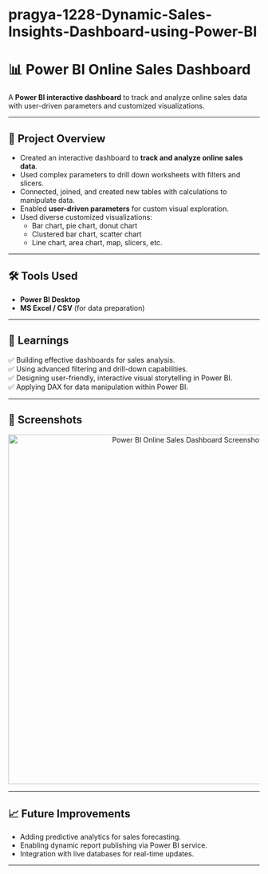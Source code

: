 # pragya-1228-Dynamic-Sales-Insights-Dashboard-using-Power-BI
# 📊 Power BI Online Sales Dashboard

A **Power BI interactive dashboard** to track and analyze online sales data with user-driven parameters and customized visualizations.

---

## 🚀 Project Overview

- Created an interactive dashboard to **track and analyze online sales data**.
- Used complex parameters to drill down worksheets with filters and slicers.
- Connected, joined, and created new tables with calculations to manipulate data.
- Enabled **user-driven parameters** for custom visual exploration.
- Used diverse customized visualizations:
  - Bar chart, pie chart, donut chart
  - Clustered bar chart, scatter chart
  - Line chart, area chart, map, slicers, etc.

---

## 🛠️ Tools Used

- **Power BI Desktop**
- **MS Excel / CSV** (for data preparation)

---

## 📌 Learnings

✅ Building effective dashboards for sales analysis.  
✅ Using advanced filtering and drill-down capabilities.  
✅ Designing user-friendly, interactive visual storytelling in Power BI.  
✅ Applying DAX for data manipulation within Power BI.

---

## 📸 Screenshots
<p align="center">
  <img width="700" alt="Power BI Online Sales Dashboard Screenshot" src="https://github.com/user-attachments/assets/b3889c51-8de6-4070-a401-ea3739e8c403" />
</p>

---


## 📈 Future Improvements

- Adding predictive analytics for sales forecasting.
- Enabling dynamic report publishing via Power BI service.
- Integration with live databases for real-time updates.

---
